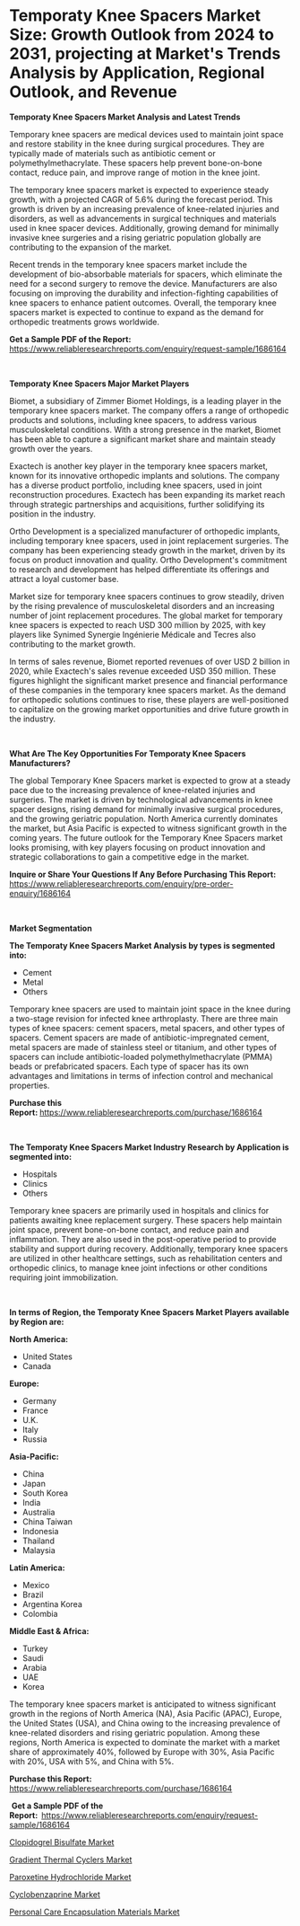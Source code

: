 <p><h1>Temporaty Knee Spacers Market Size: Growth Outlook from 2024 to 2031, projecting at Market's Trends Analysis by Application, Regional Outlook, and Revenue</h1></p><p><strong>Temporaty Knee Spacers Market Analysis and Latest Trends</strong></p>
<p><p>Temporary knee spacers are medical devices used to maintain joint space and restore stability in the knee during surgical procedures. They are typically made of materials such as antibiotic cement or polymethylmethacrylate. These spacers help prevent bone-on-bone contact, reduce pain, and improve range of motion in the knee joint.</p><p>The temporary knee spacers market is expected to experience steady growth, with a projected CAGR of 5.6% during the forecast period. This growth is driven by an increasing prevalence of knee-related injuries and disorders, as well as advancements in surgical techniques and materials used in knee spacer devices. Additionally, growing demand for minimally invasive knee surgeries and a rising geriatric population globally are contributing to the expansion of the market.</p><p>Recent trends in the temporary knee spacers market include the development of bio-absorbable materials for spacers, which eliminate the need for a second surgery to remove the device. Manufacturers are also focusing on improving the durability and infection-fighting capabilities of knee spacers to enhance patient outcomes. Overall, the temporary knee spacers market is expected to continue to expand as the demand for orthopedic treatments grows worldwide.</p></p>
<p><strong>Get a Sample PDF of the Report:&nbsp;</strong> <a href="https://www.reliableresearchreports.com/enquiry/request-sample/1686164">https://www.reliableresearchreports.com/enquiry/request-sample/1686164</a></p>
<p>&nbsp;</p>
<p><strong>Temporaty Knee Spacers Major Market Players</strong></p>
<p><p>Biomet, a subsidiary of Zimmer Biomet Holdings, is a leading player in the temporary knee spacers market. The company offers a range of orthopedic products and solutions, including knee spacers, to address various musculoskeletal conditions. With a strong presence in the market, Biomet has been able to capture a significant market share and maintain steady growth over the years.</p><p>Exactech is another key player in the temporary knee spacers market, known for its innovative orthopedic implants and solutions. The company has a diverse product portfolio, including knee spacers, used in joint reconstruction procedures. Exactech has been expanding its market reach through strategic partnerships and acquisitions, further solidifying its position in the industry.</p><p>Ortho Development is a specialized manufacturer of orthopedic implants, including temporary knee spacers, used in joint replacement surgeries. The company has been experiencing steady growth in the market, driven by its focus on product innovation and quality. Ortho Development's commitment to research and development has helped differentiate its offerings and attract a loyal customer base.</p><p>Market size for temporary knee spacers continues to grow steadily, driven by the rising prevalence of musculoskeletal disorders and an increasing number of joint replacement procedures. The global market for temporary knee spacers is expected to reach USD 300 million by 2025, with key players like Synimed Synergie Ingénierie Médicale and Tecres also contributing to the market growth.</p><p>In terms of sales revenue, Biomet reported revenues of over USD 2 billion in 2020, while Exactech's sales revenue exceeded USD 350 million. These figures highlight the significant market presence and financial performance of these companies in the temporary knee spacers market. As the demand for orthopedic solutions continues to rise, these players are well-positioned to capitalize on the growing market opportunities and drive future growth in the industry.</p></p>
<p>&nbsp;</p>
<p><strong>What Are The Key Opportunities For Temporaty Knee Spacers Manufacturers?</strong></p>
<p><p>The global Temporary Knee Spacers market is expected to grow at a steady pace due to the increasing prevalence of knee-related injuries and surgeries. The market is driven by technological advancements in knee spacer designs, rising demand for minimally invasive surgical procedures, and the growing geriatric population. North America currently dominates the market, but Asia Pacific is expected to witness significant growth in the coming years. The future outlook for the Temporary Knee Spacers market looks promising, with key players focusing on product innovation and strategic collaborations to gain a competitive edge in the market.</p></p>
<p><strong>Inquire or Share Your Questions If Any Before Purchasing This Report:</strong> <a href="https://www.reliableresearchreports.com/enquiry/pre-order-enquiry/1686164">https://www.reliableresearchreports.com/enquiry/pre-order-enquiry/1686164</a></p>
<p>&nbsp;</p>
<p><strong>Market Segmentation</strong></p>
<p><strong>The Temporaty Knee Spacers Market Analysis by types is segmented into:</strong></p>
<p><ul><li>Cement</li><li>Metal</li><li>Others</li></ul></p>
<p><p>Temporary knee spacers are used to maintain joint space in the knee during a two-stage revision for infected knee arthroplasty. There are three main types of knee spacers: cement spacers, metal spacers, and other types of spacers. Cement spacers are made of antibiotic-impregnated cement, metal spacers are made of stainless steel or titanium, and other types of spacers can include antibiotic-loaded polymethylmethacrylate (PMMA) beads or prefabricated spacers. Each type of spacer has its own advantages and limitations in terms of infection control and mechanical properties.</p></p>
<p><strong>Purchase this Report:&nbsp;</strong><a href="https://www.reliableresearchreports.com/purchase/1686164">https://www.reliableresearchreports.com/purchase/1686164</a></p>
<p>&nbsp;</p>
<p><strong>The Temporaty Knee Spacers Market Industry Research by Application is segmented into:</strong></p>
<p><ul><li>Hospitals</li><li>Clinics</li><li>Others</li></ul></p>
<p><p>Temporary knee spacers are primarily used in hospitals and clinics for patients awaiting knee replacement surgery. These spacers help maintain joint space, prevent bone-on-bone contact, and reduce pain and inflammation. They are also used in the post-operative period to provide stability and support during recovery. Additionally, temporary knee spacers are utilized in other healthcare settings, such as rehabilitation centers and orthopedic clinics, to manage knee joint infections or other conditions requiring joint immobilization.</p></p>
<p>&nbsp;</p>
<p><strong>In terms of Region, the Temporaty Knee Spacers Market Players available by Region are:</strong></p>
<p>
    <p> <strong> North America: </strong>
        <ul>
            <li>United States</li>
            <li>Canada</li>
        </ul>
        </p> 
    <p> <strong> Europe: </strong>
        <ul>
            <li>Germany</li>
            <li>France</li>
            <li>U.K.</li>
            <li>Italy</li>
            <li>Russia</li>
        </ul>
        </p> 
    <p> <strong> Asia-Pacific: </strong>
        <ul>
            <li>China</li>
            <li>Japan</li>
            <li>South Korea</li>
            <li>India</li>
            <li>Australia</li>
            <li>China Taiwan</li>
            <li>Indonesia</li>
            <li>Thailand</li>
            <li>Malaysia</li>
        </ul>
        </p> 
    <p> <strong> Latin America: </strong>
        <ul>
            <li>Mexico</li>
            <li>Brazil</li>
            <li>Argentina Korea</li>
            <li>Colombia</li>
        </ul>
        </p> 
    <p> <strong> Middle East & Africa: </strong>
        <ul>
            <li>Turkey</li>
            <li>Saudi</li>
            <li>Arabia</li>
            <li>UAE</li>
            <li>Korea</li>
        </ul>
    </p>
    </p>
<p><p>The temporary knee spacers market is anticipated to witness significant growth in the regions of North America (NA), Asia Pacific (APAC), Europe, the United States (USA), and China owing to the increasing prevalence of knee-related disorders and rising geriatric population. Among these regions, North America is expected to dominate the market with a market share of approximately 40%, followed by Europe with 30%, Asia Pacific with 20%, USA with 5%, and China with 5%.</p></p>
<p><strong>Purchase this Report: </strong><a href="https://www.reliableresearchreports.com/purchase/1686164">https://www.reliableresearchreports.com/purchase/1686164</a></p>
<p>&nbsp;<strong>Get a Sample PDF of the Report:&nbsp;&nbsp;</strong><a href="https://www.reliableresearchreports.com/enquiry/request-sample/1686164">https://www.reliableresearchreports.com/enquiry/request-sample/1686164</a></p>
<p><strong></strong></p>
<p><p><a href="https://medium.com/@josephbogan19/analyzing-clopidogrel-bisulfate-market-global-industry-perspective-and-forecast-2024-to-2031-ae67f99fba33">Clopidogrel Bisulfate Market</a></p><p><a href="https://github.com/johnbach50/Market-Research-Report-List-2/blob/main/gradient-thermal-cyclers-market.md">Gradient Thermal Cyclers Market</a></p><p><a href="https://medium.com/@josephbogan19/paroxetine-hydrochloride-market-report-reveals-the-latest-trends-and-growth-opportunities-of-this-c0348ca5e875">Paroxetine Hydrochloride Market</a></p><p><a href="https://medium.com/@josephbogan19/cyclobenzaprine-market-share-evolution-and-market-growth-trends-2024-2031-be1de517cbb7">Cyclobenzaprine Market</a></p><p><a href="https://github.com/pjcfca/Market-Research-Report-List-1/blob/main/personal-care-encapsulation-materials-market.md">Personal Care Encapsulation Materials Market</a></p></p>